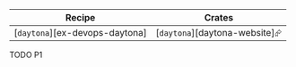| Recipe | Crates |
|--------|--------|
| [`daytona`][ex-devops-daytona] | [`daytona`][daytona-website]⮳ |

<div class="hidden">
TODO P1
</div>
